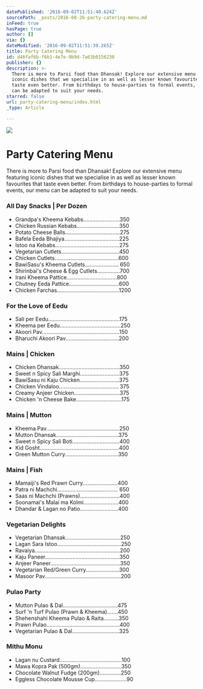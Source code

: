 ```yaml
---
datePublished: '2016-09-02T11:51:40.624Z'
sourcePath: _posts/2016-08-26-party-catering-menu.md
inFeed: true
hasPage: true
author: []
via: {}
dateModified: '2016-09-02T11:51:39.265Z'
title: Party Catering Menu
id: d46faf6b-f6b1-4e7e-9b9d-7a63b0156230
publisher: {}
description: >-
  There is more to Parsi food than Dhansak! Explore our extensive menu featuring
  iconic dishes that we specialise in as well as lesser known favourites that
  taste even better. From birthdays to house-parties to formal events, our menu
  can be adapted to suit your needs.
starred: false
url: party-catering-menu/index.html
_type: Article

---
```

![](https://the-grid-user-content.s3-us-west-2.amazonaws.com/936cb2e0-91f2-48de-ae46-74f1ac2c2134.jpg)

# Party Catering Menu

There is more to Parsi food than Dhansak! Explore our extensive menu featuring iconic dishes that we specialise in as well as lesser known favourites that taste even better. From birthdays to house-parties to formal events, our menu can be adapted to suit your needs.

### All Day Snacks | Per Dozen

* Grandpa's Kheema Kebabs........................350
* Chicken Russian Kebabs............................350
* Potato Cheese Balls....................................275
* Bafela Eeda Bhajiya....................................225
* Istoo na Kebabs..........................................275
* Vegetarian Cutlets......................................450
* Chicken Cutlets..........................................600
* BawiSasu's Kheema Cutlets...................... 650
* Shirinbai's Cheese & Egg Cutlets...............700
* Irani Kheema Pattice.................................800
* Chutney Eeda Pattice.................................600
* Chicken Farchas.........................................1200

### For the Love of Eedu

* Sali per Eedu...............................................175
* Kheema per Eedu........................................250
* Akoori Pav...................................................150
* Bharuchi Akoori Pav...................................200

### Mains | Chicken

* Chicken Dhansak........................................350
* Sweet n Spicy Sali Marghi..........................375
* BawiSasu ni Kaju Chicken..........................375
* Chicken Vindaloo....................................... 375
* Creamy Anjeer Chicken..............................375
* Chicken 'n Cheese Bake..............................175

### Mains | Mutton

* Kheema Pav................................................250
* Mutton Dhansak.........................................375
* Sweet n Spicy Sali Boti...............................400
* Kid Gosht....................................................400
* Green Mutton Curry...................................350

### Mains | Fish

* Mamaiji's Red Prawn Curry.......................400
* Patra ni Machchi........................................ 650
* Saas ni Machchi (Prawns)..........................400
* Soonamai's Malai ma Kolmi.......................400
* Dhandar & Lagan no Patio.........................400

### Vegetarian Delights

* Vegetarian Dhansak....................................250
* Lagan Sara Istoo..........................................250
* Ravaiya........................................................200
* Kaju Paneer.................................................350
* Anjeer Paneer..............................................350
* Vegetarian Red/Green Curry......................300
* Masoor Pav..................................................200

### Pulao Party

* Mutton Pulao & Dal....................................475
* Surf 'n Turf Pulao (Prawn & Kheema).......450
* Shehenshahi Kheema Pulao & Raita..........350
* Prawn Pulao................................................400
* Vegetarian Pulao & Dal...............................325

### Mithu Monu

* Lagan nu Custard.........................................100
* Mawa Kopra Pak (500gm)...........................350
* Chocolate Walnut Fudge (200gm)..............250
* Eggless Chocolate Mousse Cup.....................90